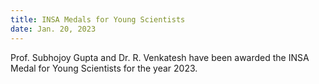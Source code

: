```yaml
---
title: INSA Medals for Young Scientists
date: Jan. 20, 2023 
---
```


Prof. Subhojoy Gupta and Dr. R. Venkatesh have been awarded the INSA Medal for Young Scientists for the year 2023.